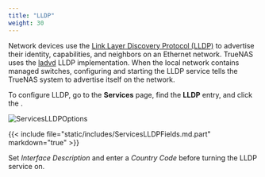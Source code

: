```yaml
---
title: "LLDP"
weight: 30
---
```


Network devices use the [Link Layer Discovery Protocol (LLDP)](https://tools.ietf.org/html/rfc4957) to advertise their identity, capabilities, and neighbors on an Ethernet network.
TrueNAS uses the [ladvd](https://github.com/sspans/ladvd) LLDP implementation.
When the local network contains managed switches, configuring and starting the LLDP service tells the TrueNAS system to advertise itself on the network.

To configure LLDP, go to the **Services** page, find the **LLDP** entry, and click the <i class="fa fa-pencil" aria-hidden="true" title="Configure"></i>.

![ServicesLLDPOptions](/images/CORE/12.0/ServicesLLDPOptions.png" "LLDP Service Options")

{{< include file="static/includes/ServicesLLDPFields.md.part" markdown="true" >}}

Set *Interface Description* and enter a *Country Code* before turning the LLDP service on.
